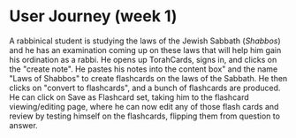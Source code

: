 # User Journey (week 1)
A rabbinical student is studying the laws of the Jewish Sabbath (*Shabbos*) and he has an examination coming up on these laws that will help him gain his ordination as a rabbi. He opens up TorahCards, signs in, and clicks on the "create note". He pastes his notes into the content box" and the name "Laws of Shabbos" to create flashcards on the laws of the Sabbath. He then clicks on "convert to flashcards", and a bunch of flashcards are produced. He can click on Save as Flashcard set, taking him to the flashcard viewing/editing page, where he can now edit any of those flash cards and review by testing himself on the flashcards, flipping them from question to answer.